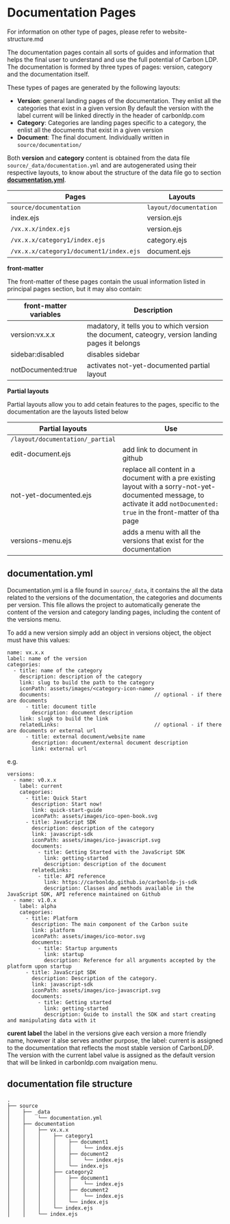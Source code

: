 # Documentation Pages

For information on other type of pages, please refer to website-structure.md

The documentation pages contain all sorts of guides and information that helps the final user to understand and use the full potential of Carbon LDP. The documentation is formed by three types of pages: version, category and the documentation itself.

These types of pages are generated by the following layouts:

- **Version**: general landing pages of the documentation. They enlist all the categories that exist in a given version
By default the version with the label current will be linked directly in the header of carbonldp.com
- **Category**: Categories are landing pages specific to a category, the enlist all the documents that exist in a given version
- **Document**: The final document. Individually written in `source/documentation/`

Both **version** and **category** content is obtained from the data file `source/_data/documentation.yml` and are autogenerated using their respective layouts, to know about the structure of the data file go to section [**documentation.yml**](https://github.com/CarbonLDP/carbonldp-website/blob/task/%23161_website-developer-documentation/developer-documentation/website-structure.md#documentationyml).

|Pages|Layouts | head layouts |
|-----|--------|--------------|
|`source/documentation`|`layout/documentation`|`layout/_head/documentation`|
|index.ejs|version.ejs | version-head.ejs|
|`/vx.x.x/index.ejs`|version.ejs | version-head.ejs|
|`/vx.x.x/category1/index.ejs`|category.ejs|category-head.ejs|
|`/vx.x.x/category1/document1/index.ejs`|document.ejs|dcument-head.ejs|

**front-matter**

The front-matter of these pages contain the usual information listed in principal pages section, but it may also contain:

|front-matter variables|Description|
|----------------------|-----------|
|version:vx.x.x|madatory, it tells you to which version the document, cateogry, version landing pages it belongs|
|sidebar:disabled|disables sidebar|
|notDocumented:true|activates not-yet-documented partial layout|

**Partial layouts**

Partial layouts allow you to add cetain features to the pages, specific to the documentation are the layouts listed below

|Partial layouts|Use|
|---------------|---|
|`/layout/documentation/_partial`|
|edit-document.ejs|add link to document in github|
|not-yet-documented.ejs| replace all content in a document with a pre existing layout with a sorry-not-yet-documented message, to activate it add `notDocumented: true` in the front-matter of tha page|
|versions-menu.ejs|adds a menu with all the versions that exist for the documentation|

## documentation.yml

Documentation.yml is a file found in `source/_data`, it contains the all the data related to the versions of the documentation, the categories and documents per version. This file allows the project to automatically generate the content of the version and category landing pages, including the content of the versions menu.

To add a new version simply add an object in versions object, the object must have this values:

```
name: vx.x.x
label: name of the version
categories:
  - title: name of the category
    description: description of the category
    link: slug to build the path to the category
    iconPath: assets/images/<category-icon-name>
    documents:                                  // optional - if there are documents
      - title: document title
        description: document description
	link: slugk to build the link
    relatedLinks:                               // optional - if there are documents or external url
      - title: external document/website name
        description: document/external document description
        link: external url

```

e.g.

```
versions:
  - name: v0.x.x
    label: current
    categories:
      - title: Quick Start
        description: Start now!
        link: quick-start-guide
        iconPath: assets/images/ico-open-book.svg
      - title: JavaScript SDK
        description: description of the category
        link: javascript-sdk
        iconPath: assets/images/ico-javascript.svg
        documents:
          - title: Getting Started with the JavaScript SDK
            link: getting-started
            description: description of the document
        relatedLinks:
          - title: API reference
            link: https://carbonldp.github.io/carbonldp-js-sdk
            description: Classes and methods available in the JavaScript SDK, API reference maintained on Github
  - name: v1.0.x
    label: alpha
    categories:
      - title: Platform
        description: The main component of the Carbon suite
        link: platform
        iconPath: assets/images/ico-motor.svg
        documents:
          - title: Startup arguments
            link: startup
            description: Reference for all arguments accepted by the platform upon startup
      - title: JavaScript SDK
        description: Description of the category.
        link: javascript-sdk
        iconPath: assets/images/ico-javascript.svg
        documents:
          - title: Getting started
            link: getting-started
            description: Guide to install the SDK and start creating and manipulating data with it
```
**curent label** the label in the versions give each version a more friendly name, however it alse serves another purpose, the label: current is assigned to the documentation that reflects the most stable version of CarbonLDP. The version with the current label value is assigned as the default version that will be linked in carbonldp.com nvaigation menu.

## documentation file structure
    .
    ├── source
    │    ├── _data
    │    │    └── documentation.yml
    │    ├── documentation
    │    │    ├── vx.x.x
    │    │    │    ├── category1
    │    │    │    │    ├── document1
    │    │    │    │    │    └── index.ejs
    │    │    │    │    ├── document2
    │    │    │    │    │    └── index.ejs
    │    │    │    │    └── index.ejs
    │    │    │    ├── category2
    │    │    │    │    ├── document1
    │    │    │    │    │    └── index.ejs
    │    │    │    │    ├── document2
    │    │    │    │    │    └── index.ejs
    │    │    │    │    └── index.ejs
    │    │    │    └── index.ejs
    │    │    └── index.ejs